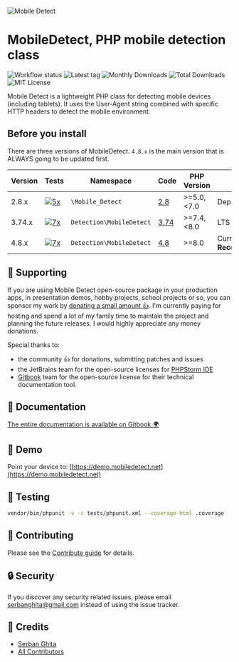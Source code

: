 ![Mobile Detect](http://demo.mobiledetect.net/logo-github.png)

MobileDetect, PHP mobile detection class
========================================

![Workflow status](https://img.shields.io/github/actions/workflow/status/serbanghita/Mobile-Detect/4.8.x-test.yml?style=flat-square)
![Latest tag](https://img.shields.io/github/v/tag/serbanghita/Mobile-Detect?filter=4.*&style=flat-square)
![Monthly Downloads](https://img.shields.io/packagist/dm/mobiledetect/mobiledetectlib?style=flat-square&label=installs)
![Total Downloads](https://img.shields.io/packagist/dt/mobiledetect/mobiledetectlib?style=flat-square&label=installs)
![MIT License](https://img.shields.io/packagist/l/mobiledetect/mobiledetectlib?style=flat-square)

Mobile Detect is a lightweight PHP class for detecting mobile devices (including tablets).
It uses the User-Agent string combined with specific HTTP headers to detect the mobile environment.

## Before you install

There are three versions of MobileDetect. 
`4.8.x` is the main version that is ALWAYS going to be updated first.

| Version | Tests                                                                                                                                                                                                 | Namespace | Code                                                             | PHP Version | Status               |
|---------|-------------------------------------------------------------------------------------------------------------------------------------------------------------------------------------------------------|-----------|------------------------------------------------------------------|-------------|----------------------|
| 2.8.x   | [![5x](https://img.shields.io/github/actions/workflow/status/serbanghita/Mobile-Detect/2.8.x-test.yml?style=flat-square)](https://github.com/serbanghita/Mobile-Detect/actions/workflows/test.yml)  | `\Mobile_Detect`       | [2.8](https://github.com/serbanghita/Mobile-Detect/tree/2.8.x)   | \>=5.0,<7.0 | Deprecated           |
| 3.74.x  | [![7x](https://img.shields.io/github/actions/workflow/status/serbanghita/Mobile-Detect/3.74.x-test.yml?style=flat-square)](https://github.com/serbanghita/Mobile-Detect/actions/workflows/test.yml) | `Detection\MobileDetect`        | [3.74](https://github.com/serbanghita/Mobile-Detect/tree/3.74.x) | \>=7.4,<8.0 | LTS                  |
| 4.8.x   | [![7x](https://img.shields.io/github/actions/workflow/status/serbanghita/Mobile-Detect/4.8.x-test.yml?style=flat-square)](https://github.com/serbanghita/Mobile-Detect/actions/workflows/test.yml)  | `Detection\MobileDetect`        | [4.8](https://github.com/serbanghita/Mobile-Detect/tree/4.8.x)   | \>=8.0      | Current, **Recommended** |

## 🤝 Supporting

If you are using Mobile Detect open-source package in your production apps, in presentation demos, hobby projects, school projects or so, you can sponsor my work by [donating a small amount :+1:](https://www.paypal.com/cgi-bin/webscr?cmd=_donations&business=mobiledetectlib%40gmail%2ecom&lc=US&item_name=Mobile%20Detect&currency_code=USD&bn=PP%2dDonationsBF%3abtn_donate_SM%2egif%3aNonHosted). I'm currently paying for hosting and spend a lot of my family time to maintain the project and planning the future releases. I would highly appreciate any money donations.

Special thanks to:

* the community :+1: for donations, submitting patches and issues
* the JetBrains team for the open-source licenses for [PHPStorm IDE](https://www.jetbrains.com/phpstorm/)
* [Gitbook](https://www.gitbook.com/) team for the open-source license for their technical documentation tool.


## 📃 Documentation

[The entire documentation is available on Gitbook 🌍](https://mobile-detect.gitbook.io/)

## 👾 Demo

Point your device to:
[https://demo.mobiledetect.net](https://demo.mobiledetect.net)

## 🐛 Testing

``` bash
vendor/bin/phpunit -v -c tests/phpunit.xml --coverage-html .coverage
```

## 🤝 Contributing

Please see the [Contribute guide](https://mobile-detect.gitbook.io/home/contribute) for details.

## 🔒  Security

If you discover any security related issues, please email serbanghita@gmail.com instead of using the issue tracker.

## 🎉 Credits

- [Serban Ghita](https://github.com/serbanghita)
- [All Contributors](https://mobile-detect.gitbook.io/home/credits)
